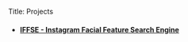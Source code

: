 Title: Projects


- #### [IFFSE - Instagram Facial Feature Search Engine](https://github.com/kendricktan/iffse)